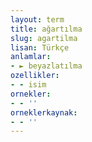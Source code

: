 ```yaml
---
layout: term
title: ağartılma
slug: agartilma
lisan: Türkçe
anlamlar:
- ► beyazlatılma
ozellikler:
- - isim
ornekler:
- - ''
orneklerkaynak:
- - ''
---
```

